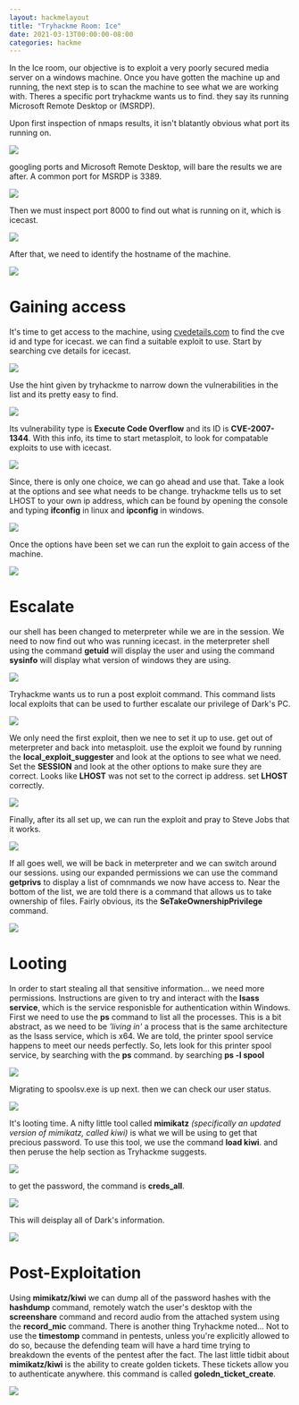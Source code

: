```yaml
---
layout: hackmelayout
title: "Tryhackme Room: Ice" 
date: 2021-03-13T00:00:00-08:00 
categories: hackme
---
```


In the Ice room, our objective is to exploit a very poorly secured media server on a windows machine.
Once you have gotten the machine up and running, the next step is to scan the machine to see what we are working with. Theres a specific port tryhackme wants us to find. they say its running Microsoft Remote Desktop or (MSRDP).

Upon first inspection of nmaps results, it isn't blatantly obvious what port its running on.

<img src="Https://clamshatter.github.io/assets/ice2.png">

googling ports and Microsoft Remote Desktop, will bare the results we are after. A common port for MSRDP is 3389.

<img src="Https://clamshatter.github.io/assets/ice3.png">

Then we must inspect port 8000 to find out what is running on it, which is icecast.

<img src="https://clamshatter.github.io/assets/ice4.png">

After that, we need to identify the hostname of the machine.

<img src="https://clamshatter.github.io/assets/ice5.png">

<h1>Gaining access</h1>

It's time to get access to the machine, using [cvedetails.com](https://www.cvedetails.com) to find the cve id and type for icecast. we can find a suitable exploit to use. Start by searching cve details for icecast.

<img src="https://clamshatter.github.io/assets/ice6.png">

Use the hint given by tryhackme to narrow down the vulnerabilities in the list and its pretty easy to find.

<img src="https://clamshatter.github.io/assets/ice7.png">

Its vulnerability type is __Execute Code Overflow__ and its ID is __CVE-2007-1344__. With this info, its time to start metasploit, to look for compatable exploits to use with icecast.

<img src="https://clamshatter.github.io/assets/ice8.png">

Since, there is only one choice, we can go ahead and use that. Take a look at the options and see what needs to be change. tryhackme tells us to set LHOST to your own ip address, which can be found by opening the console and typing __ifconfig__ in linux and __ipconfig__ in windows.

<img src="https://clamshatter.github.io/assets/ice9.png">

Once the options have been set we can run the exploit to gain access of the machine. 

<img src="https://clamshatter.github.io/assets/ice10.png">

<h1> Escalate</h1>

our shell has been changed to meterpreter while we are in the session. We need to now find out who was running icecast. in the meterpreter shell using the command __getuid__ will display the user and using the command __sysinfo__ will display what version of windows they are using.

<img src="https://clamshatter.github.io/assets/ice11.png">

Tryhackme wants us to run a post exploit command. This command lists local exploits that can be used to further escalate our privilege of Dark's PC.

<img src="https://clamshatter.github.io/assets/ice13.png">

We only need the first exploit, then we nee to set it up to use. get out of meterpreter and back into metasploit. use the exploit we found by running the __local_exploit_suggester__ and look at the options to see what we need. Set the __SESSION__ and look at the other options to make sure they are correct. Looks like __LHOST__ was not set to the correct ip address. set __LHOST__ correctly.

<img src="https://clamshatter.github.io/assets/ice14.png">

Finally, after its all set up, we can run the exploit and pray to Steve Jobs that it works.

<img src="https://clamshatter.github.io/assets/ice15.png">

If all goes well, we will be back in meterpreter and we can switch around our sessions. using our expanded permissions we can use the command __getprivs__ to display a list of comnmands we now have access to. Near the bottom of the list, we are told there is a command that allows us to take ownership of files. Fairly obvious, its the __SeTakeOwnershipPrivilege__ command.

<img src="https://clamshatter.github.io/assets/ice17.png">

<h1>Looting</h1>

In order to start stealing all that sensitive information... we need more permissions. Instructions are given to try and interact with the __lsass service__, which is the service responisble for authentication within Windows. First we need to use the __ps__ command to list all the processes. This is a bit abstract, as we need to be _'living in'_ a process that is the same architecture as the lsass service, which is x64. We are told, the printer spool service happens to meet our needs perfectly. So, lets look for this printer spool service, by searching with the __ps__ command. by searching __ps -l spool__

<img src="https://clamshatter.github.io/assets/ice18.png">

Migrating to spoolsv.exe is up next. then we can check our user status.

<img src="https://clamshatter.github.io/assets/ice19.png">

It's looting time. A nifty little tool called __mimikatz__ _(specifically an updated version of mimikatz, called kiwi)_ is what we will be using to get that precious password. To use this tool, we use the command __load kiwi__. and then peruse the help section as Tryhackme suggests.

<img src="https://clamshatter.github.io/assets/ice20.png">

to get the password, the command is __creds_all__.

<img src="https://clamshatter.github.io/assets/ice21.png">

This will deisplay all of Dark's information.

<img src="https://clamshatter.github.io/assets/ice23.png">

<h1>Post-Exploitation</h1>

Using __mimikatz/kiwi__ we can dump all of the password hashes with the __hashdump__ command, remotely watch the user's desktop with the __screenshare__ command and record audio from the attached system using the __record_mic__ command. There is another thing Tryhackme noted... Not to use the __timestomp__ command in pentests, unless you're explicitly allowed to do so, because the defending team will have a hard time trying to breakdown the events of the pentest after the fact. The last little tidbit about __mimikatz/kiwi__ is the ability to create golden tickets. These tickets allow you to authenticate anywhere. this command is called __goledn_ticket_create__.

<img src="https://clamshatter.github.io/assets/ice22.png">

